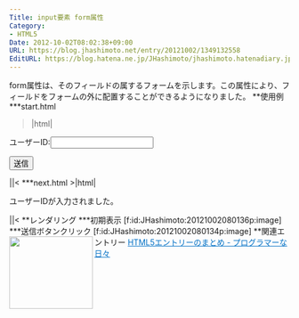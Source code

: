 ```yaml
---
Title: input要素 form属性
Category:
- HTML5
Date: 2012-10-02T08:02:38+09:00
URL: https://blog.jhashimoto.net/entry/20121002/1349132558
EditURL: https://blog.hatena.ne.jp/JHashimoto/jhashimoto.hatenadiary.jp/atom/entry/12921228815717255703
---
```


form属性は、そのフィールドの属するフォームを示します。この属性により、フィールドをフォームの外に配置することができるようになりました。
**使用例
***start.html
>|html|
<!DOCTYPE html>
<html lang="ja">
<head>
<title>Hello! HTML5></title>
<meta charset="UTF-8">
</head>
<body>
    <form action="./next.html" method="post" id="order">
        <p>
            ユーザーID:<input type="text" id="userid" />
        </p>
    </form>
    <p>
    <input type="submit" value="送信" form="order" />
    </p>
</body>
||<
***next.html
>|html|
<!DOCTYPE html>
<html lang="ja">
<head>
<title>Hello! HTML5></title>
<meta charset="UTF-8">
</head>
<body>
    <p>ユーザーIDが入力されました。</p>
</body>
||<
**レンダリング
***初期表示
[f:id:JHashimoto:20121002080136p:image]
***送信ボタンクリック
[f:id:JHashimoto:20121002080134p:image]
**関連エントリー
<a href="http://d.hatena.ne.jp/JHashimoto/20120518/1337642816" target="_blank" rel="nofollow"><img class="alignleft" align="left" border="0" src="http://capture.heartrails.com/150x130/shadow?http://d.hatena.ne.jp/JHashimoto/20120518/1337642816" alt="" width="150" height="130" /></a><a style="color:#0070C5;" href="http://d.hatena.ne.jp/JHashimoto/20120518/1337642816" target="_blank" rel="nofollow">HTML5エントリーのまとめ - プログラマーな日々</a><a href="http://b.hatena.ne.jp/entry/http://d.hatena.ne.jp/JHashimoto/20120518/1337642816" target="_blank"><img border="0" src="http://b.hatena.ne.jp/entry/image/http://d.hatena.ne.jp/JHashimoto/20120518/1337642816" alt="" /></a><br style="clear:both;" />
